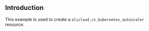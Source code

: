 ## Introduction

This example is used to create a `alicloud_cs_kubernetes_autoscaler` resource.

<!-- BEGIN_TF_DOCS -->

<!-- END_TF_DOCS -->
